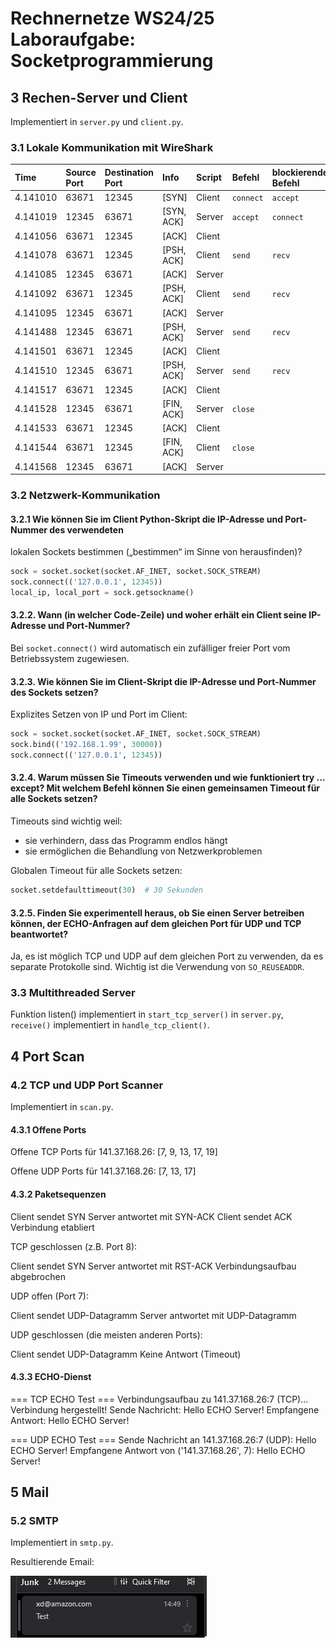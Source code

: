 # Rechnernetze WS24/25 Laboraufgabe: Socketprogrammierung

## 3 Rechen-Server und Client
Implementiert in `server.py` und `client.py`.

### 3.1 Lokale Kommunikation mit WireShark
|Time     |Source Port|Destination Port|Info      |Script|Befehl   |blockierender Befehl|
|:--------|:------|:-------|:---------|:-----|:--------|:-------------------|
|4.141010 |63671  |12345   |[SYN]     |Client|`connect`|`accept`            |
|4.141019 |12345  |63671   |[SYN, ACK]|Server|`accept` |`connect`           |
|4.141056 |63671  |12345   |[ACK]     |Client|         |                    |
|4.141078 |63671  |12345   |[PSH, ACK]|Client|`send`   |`recv`              |
|4.141085 |12345  |63671   |[ACK]     |Server|         |                    |
|4.141092 |63671  |12345   |[PSH, ACK]|Client|`send`   |`recv`              |
|4.141095 |12345  |63671   |[ACK]     |Server|         |                    |
|4.141488 |12345  |63671   |[PSH, ACK]|Server|`send`   |`recv`              |
|4.141501 |63671  |12345   |[ACK]     |Client|         |                    |
|4.141510 |12345  |63671   |[PSH, ACK]|Server|`send`   |`recv`              |
|4.141517 |63671  |12345   |[ACK]     |Client|         |                    |
|4.141528 |12345  |63671   |[FIN, ACK]|Server|`close`  |                    |
|4.141533 |63671  |12345   |[ACK]     |Client|         |                    |
|4.141544 |63671  |12345   |[FIN, ACK]|Client|`close`  |                    |
|4.141568 |12345  |63671   |[ACK]     |Server|         |                    |

### 3.2 Netzwerk-Kommunikation

#### 3.2.1 Wie können Sie im Client Python-Skript die IP-Adresse und Port-Nummer des verwendeten 
lokalen Sockets bestimmen („bestimmen“ im Sinne von herausfinden)?

```python
sock = socket.socket(socket.AF_INET, socket.SOCK_STREAM)
sock.connect(('127.0.0.1', 12345))
local_ip, local_port = sock.getsockname()
```

#### 3.2.2. Wann (in welcher Code-Zeile) und woher erhält ein Client seine IP-Adresse und Port-Nummer?

Bei `socket.connect()` wird automatisch ein zufälliger freier Port vom Betriebssystem zugewiesen.

#### 3.2.3. Wie können Sie im Client-Skript die IP-Adresse und Port-Nummer des Sockets setzen?

Explizites Setzen von IP und Port im Client:

```python
sock = socket.socket(socket.AF_INET, socket.SOCK_STREAM)
sock.bind(('192.168.1.99', 30000))
sock.connect(('127.0.0.1', 12345))
```

#### 3.2.4. Warum müssen Sie Timeouts verwenden und wie funktioniert try ... except? Mit welchem Befehl können Sie einen gemeinsamen Timeout für alle Sockets setzen?

Timeouts sind wichtig weil:
- sie verhindern, dass das Programm endlos hängt
- sie ermöglichen die Behandlung von Netzwerkproblemen

Globalen Timeout für alle Sockets setzen:
```python
socket.setdefaulttimeout(30)  # 30 Sekunden
```

#### 3.2.5. Finden Sie experimentell heraus, ob Sie einen Server betreiben können, der ECHO-Anfragen auf dem gleichen Port für UDP und TCP beantwortet?

Ja, es ist möglich TCP und UDP auf dem gleichen Port zu verwenden, da es separate Protokolle sind. 
Wichtig ist die Verwendung von `SO_REUSEADDR`.

### 3.3 Multithreaded Server

Funktion listen() implementiert in `start_tcp_server()` in `server.py`, `receive()` implementiert in `handle_tcp_client()`.

## 4 Port Scan

### 4.2 TCP und UDP Port Scanner

Implementiert in `scan.py`.

#### 4.3.1 Offene Ports

Offene TCP Ports für 141.37.168.26: [7, 9, 13, 17, 19]

Offene UDP Ports für 141.37.168.26: [7, 13, 17]

#### 4.3.2 Paketsequenzen

Client sendet SYN
Server antwortet mit SYN-ACK
Client sendet ACK
Verbindung etabliert

TCP geschlossen (z.B. Port 8):

Client sendet SYN
Server antwortet mit RST-ACK
Verbindungsaufbau abgebrochen

UDP offen (Port 7):

Client sendet UDP-Datagramm
Server antwortet mit UDP-Datagramm

UDP geschlossen (die meisten anderen Ports):

Client sendet UDP-Datagramm
Keine Antwort (Timeout)

#### 4.3.3 ECHO-Dienst

=== TCP ECHO Test ===
Verbindungsaufbau zu 141.37.168.26:7 (TCP)...
Verbindung hergestellt!
Sende Nachricht: Hello ECHO Server!
Empfangene Antwort: Hello ECHO Server!

=== UDP ECHO Test ===
Sende Nachricht an 141.37.168.26:7 (UDP): Hello ECHO Server!
Empfangene Antwort von ('141.37.168.26', 7): Hello ECHO Server!

## 5 Mail

### 5.2 SMTP

Implementiert in `smtp.py`.

Resultierende Email:

![alt text](image.png)